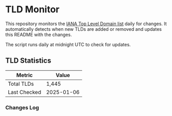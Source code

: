 # TLD Monitor

This repository monitors the [IANA Top Level Domain list](https://data.iana.org/TLD/tlds-alpha-by-domain.txt) daily for changes. It automatically detects when new TLDs are added or removed and updates this README with the changes.

The script runs daily at midnight UTC to check for updates.


## TLD Statistics

| Metric | Value |
|--------|-------|
| Total TLDs | 1,445 |
| Last Checked | 2025-01-06 |

### Changes Log

